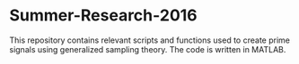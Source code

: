 # Summer-Research-2016

This repository contains relevant scripts and functions used to create prime signals using generalized sampling theory. The code is written in MATLAB.
